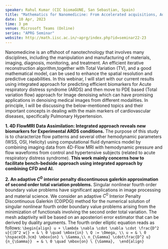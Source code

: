 ```yaml
---
speaker: Rahul Kumar (CIC biomaGUNE, San Sebastian, Spain)
title: "Mathematics for Nanomedicine: From Accelerated acquisitions, Advance Image Processing, to Patient Specific Models"
date: 10 Apr, 2023
time: 3 pm
venue: Microsoft Teams (Online)
series: "APRG Seminar"
website: http://math.iisc.ac.in/~aprg/index.php?id=seminar22-23
---
```


Nanomedicine is an offshoot of nanotechnology that involves many disciplines, including the manipulation and manufacturing
of materials, imaging, diagnosis, monitoring, and treatment.  An efficient iterative reconstruction algorithm,together with
Total Variation (TV), and a good mathematical model, can be used to enhance the spatial resolution and predictive capabilities.
In this webinar, I will start with our current results using integrated approach for predicting efficient biomarkers for Acute
respiratory distress syndrome (ARDS) and then move to PDE based (Total variation flow) approach for Image denoising which can
have promising applications in denoising medical images from different modalities. In principle, I will be discussing the
below-mentioned topics and their important concepts in dealing with the main markers of cardiovascular diseases, specifically
Pulmonary Hypertension. 

__1. 4D FlowMRI Data Assimilation: Integrated approach reveals new biomarkers for Experimental ARDS conditions.__
The purpose of this study is to characterize flow patterns and several other hemodynamic parameters (WSS, OSI, Helicity) using
computational fluid dynamics model by combining imaging data from 4D-Flow MRI with hemodynamic pressure and flow waveforms from
control and hypertensive subjects (related to acute respiratory distress syndrome).
__This work mainly concerns how to facilitate bench-bedside approach using integrated approach by combining CFD and AI.__

__2. An adaptive $C^0$ interior penalty discontinuous galerkin approximation of second order total variation problems.__
Singular nonlinear fourth order boundary value problems have significant applications in image processing and material science.
We consider an adaptive $C^0$ Interior Penalty Discontinuous Galerkin (C0IPDG) method for the numerical solution of singular
nonlinear fourth order boundary value problems arising from the minimization of functionals involving the second order total
variation. The mesh adaptivity will be  based on an aposteriori error estimator that can be derived by duality arguments. The
fourth order elliptic equation reads as follows:
`\begin{align}
 u + \lambda \nabla \cdot \nabla \cdot \frac{D^2 u}{|D^2 w|} = & \ 0 \quad \mbox{in} \ Q := \Omega, \\
  u = & \ 0 \hspace{0.3cm} \mbox{on} \ \Gamma,\\
 n_{\Gamma} \cdot\frac{D^2 u} {n_{\Gamma}}  = & \ 0 \quad \mbox{on} \ {\Gamma}, 
\end{align}`
